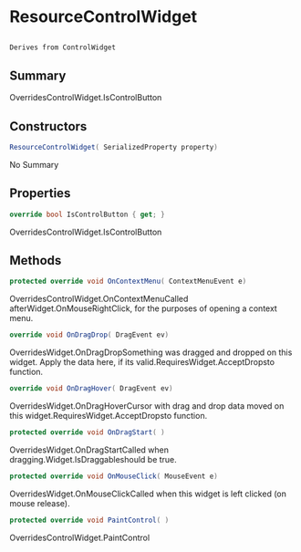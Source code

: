 # ResourceControlWidget

## 
```c#
Derives from ControlWidget
```

## Summary

OverridesControlWidget.IsControlButton
## Constructors

```c#
ResourceControlWidget( SerializedProperty property) 
```
No Summary
## Properties

```c#
override bool IsControlButton { get; } 
```
OverridesControlWidget.IsControlButton
## Methods

```c#
protected override void OnContextMenu( ContextMenuEvent e) 
```
OverridesControlWidget.OnContextMenuCalled afterWidget.OnMouseRightClick, for the purposes of opening a context menu.
```c#
override void OnDragDrop( DragEvent ev) 
```
OverridesWidget.OnDragDropSomething was dragged and dropped on this widget. Apply the data here, if its valid.RequiresWidget.AcceptDropsto function.
```c#
override void OnDragHover( DragEvent ev) 
```
OverridesWidget.OnDragHoverCursor with drag and drop data moved on this widget.RequiresWidget.AcceptDropsto function.
```c#
protected override void OnDragStart( ) 
```
OverridesWidget.OnDragStartCalled when dragging.Widget.IsDraggableshould be true.
```c#
protected override void OnMouseClick( MouseEvent e) 
```
OverridesWidget.OnMouseClickCalled when this widget is left clicked (on mouse release).
```c#
protected override void PaintControl( ) 
```
OverridesControlWidget.PaintControl
